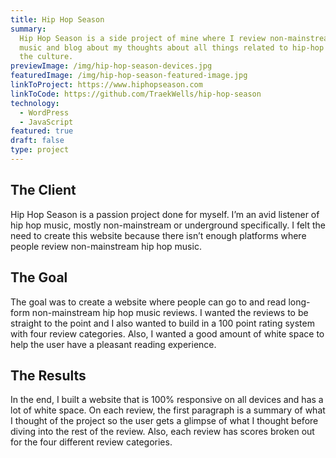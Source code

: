 ```yaml
---
title: Hip Hop Season
summary:
  Hip Hop Season is a side project of mine where I review non-mainstream hip-hop
  music and blog about my thoughts about all things related to hip-hop music and
  the culture.
previewImage: /img/hip-hop-season-devices.jpg
featuredImage: /img/hip-hop-season-featured-image.jpg
linkToProject: https://www.hiphopseason.com
linkToCode: https://github.com/TraekWells/hip-hop-season
technology:
  - WordPress
  - JavaScript
featured: true
draft: false
type: project
---
```


## The Client

Hip Hop Season is a passion project done for myself. I’m an avid listener of hip hop music, mostly non-mainstream or underground specifically. I felt the need to create this website because there isn’t enough platforms where people review non-mainstream hip hop music.

## The Goal

The goal was to create a website where people can go to and read long-form non-mainstream hip hop music reviews. I wanted the reviews to be straight to the point and I also wanted to build in a 100 point rating system with four review categories. Also, I wanted a good amount of white space to help the user have a pleasant reading experience.

## The Results

In the end, I built a website that is 100% responsive on all devices and has a lot of white space. On each review, the first paragraph is a summary of what I thought of the project so the user gets a glimpse of what I thought before diving into the rest of the review. Also, each review has scores broken out for the four different review categories.
